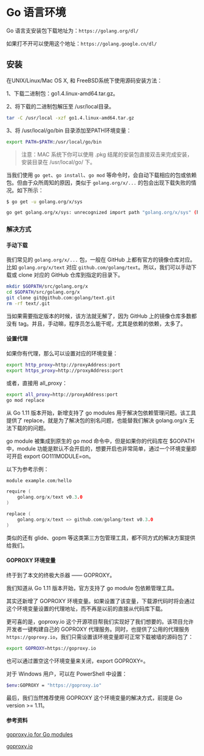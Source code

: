 # Go 语言环境

Go 语言支安装包下载地址为：`https://golang.org/dl/`

如果打不开可以使用这个地址：`https://golang.google.cn/dl/`

## 安装

在UNIX/Linux/Mac OS X, 和 FreeBSD系统下使用源码安装方法：

1、下载二进制包：go1.4.linux-amd64.tar.gz。

2、将下载的二进制包解压至 /usr/local目录。

```bash
tar -C /usr/local -xzf go1.4.linux-amd64.tar.gz
```

3、将 /usr/local/go/bin 目录添加至PATH环境变量：

```bash
export PATH=$PATH:/usr/local/go/bin
```

> 注意：MAC 系统下你可以使用 .pkg 结尾的安装包直接双击来完成安装，安装目录在 /usr/local/go/ 下。

当我们使用 `go get`、`go install`、`go mod` 等命令时，会自动下载相应的包或依赖包。但由于众所周知的原因，类似于 `golang.org/x/...` 的包会出现下载失败的情况。如下所示：

```bash
$ go get -u golang.org/x/sys

go get golang.org/x/sys: unrecognized import path "golang.org/x/sys" (https fetch: Get https://golang.org/x/sys?go-get=1: dial tcp 216.239.37.1:443: i/o timeout)
```

### 解决方式

#### 手动下载

我们常见的 `golang.org/x/...` 包，一般在 GitHub 上都有官方的镜像仓库对应。比如 `golang.org/x/text` 对应 `github.com/golang/text`。所以，我们可以手动下载或 clone 对应的 GitHub 仓库到指定的目录下。

```bash
mkdir $GOPATH/src/golang.org/x
cd $GOPATH/src/golang.org/x
git clone git@github.com:golang/text.git
rm -rf text/.git
```

当如果需要指定版本的时候，该方法就无解了，因为 GitHub 上的镜像仓库多数都没有 tag。并且，手动嘛，程序员怎么能干呢，尤其是依赖的依赖，太多了。

#### 设置代理

如果你有代理，那么可以设置对应的环境变量：

```bash
export http_proxy=http://proxyAddress:port
export https_proxy=http://proxyAddress:port
```

或者，直接用 all_proxy：

```bash
export all_proxy=http://proxyAddress:port
go mod replace
```

从 Go 1.11 版本开始，新增支持了 go modules 用于解决包依赖管理问题。该工具提供了 replace，就是为了解决包的别名问题，也能替我们解决 golang.org/x 无法下载的的问题。

go module 被集成到原生的 go mod 命令中，但是如果你的代码库在 $GOPATH 中，module 功能是默认不会开启的，想要开启也非常简单，通过一个环境变量即可开启 export GO111MODULE=on。

以下为参考示例：

```go
module example.com/hello

require (
    golang.org/x/text v0.3.0
)

replace (
    golang.org/x/text => github.com/golang/text v0.3.0
)
```

类似的还有 glide、gopm 等这类第三方包管理工具，都不同方式的解决方案提供给我们。

#### GOPROXY 环境变量

终于到了本文的终极大杀器 —— GOPROXY。

我们知道从 Go 1.11 版本开始，官方支持了 go module 包依赖管理工具。

其实还新增了 GOPROXY 环境变量。如果设置了该变量，下载源代码时将会通过这个环境变量设置的代理地址，而不再是以前的直接从代码库下载。

更可喜的是，goproxy.io 这个开源项目帮我们实现好了我们想要的。该项目允许开发者一键构建自己的 GOPROXY 代理服务。同时，也提供了公用的代理服务 `https://goproxy.io`，我们只需设置该环境变量即可正常下载被墙的源码包了：

```bash
export GOPROXY=https://goproxy.io
```

也可以通过置空这个环境变量来关闭，export GOPROXY=。

对于 Windows 用户，可以在 PowerShell 中设置：

```bash
$env:GOPROXY = "https://goproxy.io"
```

最后，我们当然推荐使用 GOPROXY 这个环境变量的解决方式，前提是 Go version >= 1.11。

#### 参考资料

[goproxy.io for Go modules](https://mp.weixin.qq.com/s/COethtOaiygsYev-kkCc4A)

[goproxy.io](https://goproxy.io/)
